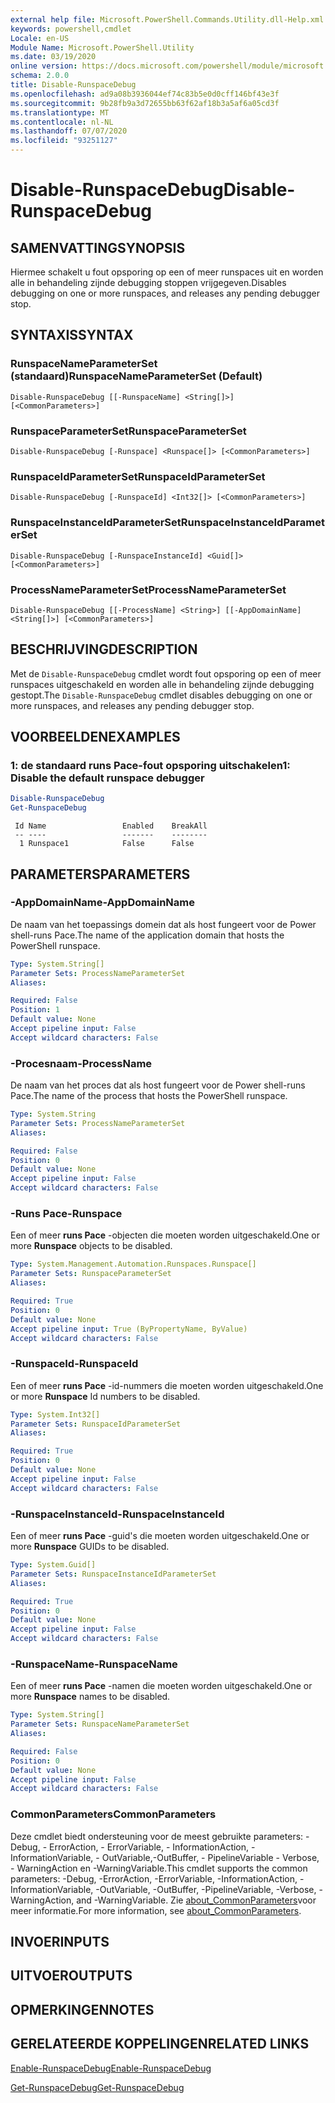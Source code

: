 ```yaml
---
external help file: Microsoft.PowerShell.Commands.Utility.dll-Help.xml
keywords: powershell,cmdlet
Locale: en-US
Module Name: Microsoft.PowerShell.Utility
ms.date: 03/19/2020
online version: https://docs.microsoft.com/powershell/module/microsoft.powershell.utility/disable-runspacedebug?view=powershell-6&WT.mc_id=ps-gethelp
schema: 2.0.0
title: Disable-RunspaceDebug
ms.openlocfilehash: ad9a08b3936044ef74c83b5e0d0cff146bf43e3f
ms.sourcegitcommit: 9b28fb9a3d72655bb63f62af18b3a5af6a05cd3f
ms.translationtype: MT
ms.contentlocale: nl-NL
ms.lasthandoff: 07/07/2020
ms.locfileid: "93251127"
---
```

# <span data-ttu-id="a6a0a-103">Disable-RunspaceDebug</span><span class="sxs-lookup"><span data-stu-id="a6a0a-103">Disable-RunspaceDebug</span></span>

## <span data-ttu-id="a6a0a-104">SAMENVATTING</span><span class="sxs-lookup"><span data-stu-id="a6a0a-104">SYNOPSIS</span></span>
<span data-ttu-id="a6a0a-105">Hiermee schakelt u fout opsporing op een of meer runspaces uit en worden alle in behandeling zijnde debugging stoppen vrijgegeven.</span><span class="sxs-lookup"><span data-stu-id="a6a0a-105">Disables debugging on one or more runspaces, and releases any pending debugger stop.</span></span>

## <span data-ttu-id="a6a0a-106">SYNTAXIS</span><span class="sxs-lookup"><span data-stu-id="a6a0a-106">SYNTAX</span></span>

### <span data-ttu-id="a6a0a-107">RunspaceNameParameterSet (standaard)</span><span class="sxs-lookup"><span data-stu-id="a6a0a-107">RunspaceNameParameterSet (Default)</span></span>

```
Disable-RunspaceDebug [[-RunspaceName] <String[]>] [<CommonParameters>]
```

### <span data-ttu-id="a6a0a-108">RunspaceParameterSet</span><span class="sxs-lookup"><span data-stu-id="a6a0a-108">RunspaceParameterSet</span></span>

```
Disable-RunspaceDebug [-Runspace] <Runspace[]> [<CommonParameters>]
```

### <span data-ttu-id="a6a0a-109">RunspaceIdParameterSet</span><span class="sxs-lookup"><span data-stu-id="a6a0a-109">RunspaceIdParameterSet</span></span>

```
Disable-RunspaceDebug [-RunspaceId] <Int32[]> [<CommonParameters>]
```

### <span data-ttu-id="a6a0a-110">RunspaceInstanceIdParameterSet</span><span class="sxs-lookup"><span data-stu-id="a6a0a-110">RunspaceInstanceIdParameterSet</span></span>

```
Disable-RunspaceDebug [-RunspaceInstanceId] <Guid[]> [<CommonParameters>]
```

### <span data-ttu-id="a6a0a-111">ProcessNameParameterSet</span><span class="sxs-lookup"><span data-stu-id="a6a0a-111">ProcessNameParameterSet</span></span>

```
Disable-RunspaceDebug [[-ProcessName] <String>] [[-AppDomainName] <String[]>] [<CommonParameters>]
```

## <span data-ttu-id="a6a0a-112">BESCHRIJVING</span><span class="sxs-lookup"><span data-stu-id="a6a0a-112">DESCRIPTION</span></span>

<span data-ttu-id="a6a0a-113">Met de `Disable-RunspaceDebug` cmdlet wordt fout opsporing op een of meer runspaces uitgeschakeld en worden alle in behandeling zijnde debugging gestopt.</span><span class="sxs-lookup"><span data-stu-id="a6a0a-113">The `Disable-RunspaceDebug` cmdlet disables debugging on one or more runspaces, and releases any pending debugger stop.</span></span>

## <span data-ttu-id="a6a0a-114">VOORBEELDEN</span><span class="sxs-lookup"><span data-stu-id="a6a0a-114">EXAMPLES</span></span>

### <span data-ttu-id="a6a0a-115">1: de standaard runs Pace-fout opsporing uitschakelen</span><span class="sxs-lookup"><span data-stu-id="a6a0a-115">1: Disable the default runspace debugger</span></span>

```powershell
Disable-RunspaceDebug
Get-RunspaceDebug
```

```Output
 Id Name                 Enabled    BreakAll
 -- ----                 -------    --------
  1 Runspace1            False      False
```

## <span data-ttu-id="a6a0a-116">PARAMETERS</span><span class="sxs-lookup"><span data-stu-id="a6a0a-116">PARAMETERS</span></span>

### <span data-ttu-id="a6a0a-117">-AppDomainName</span><span class="sxs-lookup"><span data-stu-id="a6a0a-117">-AppDomainName</span></span>

<span data-ttu-id="a6a0a-118">De naam van het toepassings domein dat als host fungeert voor de Power shell-runs Pace.</span><span class="sxs-lookup"><span data-stu-id="a6a0a-118">The name of the application domain that hosts the PowerShell runspace.</span></span>

```yaml
Type: System.String[]
Parameter Sets: ProcessNameParameterSet
Aliases:

Required: False
Position: 1
Default value: None
Accept pipeline input: False
Accept wildcard characters: False
```

### <span data-ttu-id="a6a0a-119">-Procesnaam</span><span class="sxs-lookup"><span data-stu-id="a6a0a-119">-ProcessName</span></span>

<span data-ttu-id="a6a0a-120">De naam van het proces dat als host fungeert voor de Power shell-runs Pace.</span><span class="sxs-lookup"><span data-stu-id="a6a0a-120">The name of the process that hosts the PowerShell runspace.</span></span>

```yaml
Type: System.String
Parameter Sets: ProcessNameParameterSet
Aliases:

Required: False
Position: 0
Default value: None
Accept pipeline input: False
Accept wildcard characters: False
```

### <span data-ttu-id="a6a0a-121">-Runs Pace</span><span class="sxs-lookup"><span data-stu-id="a6a0a-121">-Runspace</span></span>

<span data-ttu-id="a6a0a-122">Een of meer **runs Pace** -objecten die moeten worden uitgeschakeld.</span><span class="sxs-lookup"><span data-stu-id="a6a0a-122">One or more **Runspace** objects to be disabled.</span></span>

```yaml
Type: System.Management.Automation.Runspaces.Runspace[]
Parameter Sets: RunspaceParameterSet
Aliases:

Required: True
Position: 0
Default value: None
Accept pipeline input: True (ByPropertyName, ByValue)
Accept wildcard characters: False
```

### <span data-ttu-id="a6a0a-123">-RunspaceId</span><span class="sxs-lookup"><span data-stu-id="a6a0a-123">-RunspaceId</span></span>

<span data-ttu-id="a6a0a-124">Een of meer **runs Pace** -id-nummers die moeten worden uitgeschakeld.</span><span class="sxs-lookup"><span data-stu-id="a6a0a-124">One or more **Runspace** Id numbers to be disabled.</span></span>

```yaml
Type: System.Int32[]
Parameter Sets: RunspaceIdParameterSet
Aliases:

Required: True
Position: 0
Default value: None
Accept pipeline input: False
Accept wildcard characters: False
```

### <span data-ttu-id="a6a0a-125">-RunspaceInstanceId</span><span class="sxs-lookup"><span data-stu-id="a6a0a-125">-RunspaceInstanceId</span></span>

<span data-ttu-id="a6a0a-126">Een of meer **runs Pace** -guid's die moeten worden uitgeschakeld.</span><span class="sxs-lookup"><span data-stu-id="a6a0a-126">One or more **Runspace** GUIDs to be disabled.</span></span>

```yaml
Type: System.Guid[]
Parameter Sets: RunspaceInstanceIdParameterSet
Aliases:

Required: True
Position: 0
Default value: None
Accept pipeline input: False
Accept wildcard characters: False
```

### <span data-ttu-id="a6a0a-127">-RunspaceName</span><span class="sxs-lookup"><span data-stu-id="a6a0a-127">-RunspaceName</span></span>

<span data-ttu-id="a6a0a-128">Een of meer **runs Pace** -namen die moeten worden uitgeschakeld.</span><span class="sxs-lookup"><span data-stu-id="a6a0a-128">One or more **Runspace** names to be disabled.</span></span>

```yaml
Type: System.String[]
Parameter Sets: RunspaceNameParameterSet
Aliases:

Required: False
Position: 0
Default value: None
Accept pipeline input: False
Accept wildcard characters: False
```

### <span data-ttu-id="a6a0a-129">CommonParameters</span><span class="sxs-lookup"><span data-stu-id="a6a0a-129">CommonParameters</span></span>

<span data-ttu-id="a6a0a-130">Deze cmdlet biedt ondersteuning voor de meest gebruikte parameters: -Debug, - ErrorAction, - ErrorVariable, - InformationAction, -InformationVariable, - OutVariable,-OutBuffer, - PipelineVariable - Verbose, - WarningAction en -WarningVariable.</span><span class="sxs-lookup"><span data-stu-id="a6a0a-130">This cmdlet supports the common parameters: -Debug, -ErrorAction, -ErrorVariable, -InformationAction, -InformationVariable, -OutVariable, -OutBuffer, -PipelineVariable, -Verbose, -WarningAction, and -WarningVariable.</span></span> <span data-ttu-id="a6a0a-131">Zie [about_CommonParameters](https://go.microsoft.com/fwlink/?LinkID=113216)voor meer informatie.</span><span class="sxs-lookup"><span data-stu-id="a6a0a-131">For more information, see [about_CommonParameters](https://go.microsoft.com/fwlink/?LinkID=113216).</span></span>

## <span data-ttu-id="a6a0a-132">INVOER</span><span class="sxs-lookup"><span data-stu-id="a6a0a-132">INPUTS</span></span>

## <span data-ttu-id="a6a0a-133">UITVOER</span><span class="sxs-lookup"><span data-stu-id="a6a0a-133">OUTPUTS</span></span>

## <span data-ttu-id="a6a0a-134">OPMERKINGEN</span><span class="sxs-lookup"><span data-stu-id="a6a0a-134">NOTES</span></span>

## <span data-ttu-id="a6a0a-135">GERELATEERDE KOPPELINGEN</span><span class="sxs-lookup"><span data-stu-id="a6a0a-135">RELATED LINKS</span></span>

[<span data-ttu-id="a6a0a-136">Enable-RunspaceDebug</span><span class="sxs-lookup"><span data-stu-id="a6a0a-136">Enable-RunspaceDebug</span></span>](Enable-RunspaceDebug.md)

[<span data-ttu-id="a6a0a-137">Get-RunspaceDebug</span><span class="sxs-lookup"><span data-stu-id="a6a0a-137">Get-RunspaceDebug</span></span>](Get-RunspaceDebug.md)
